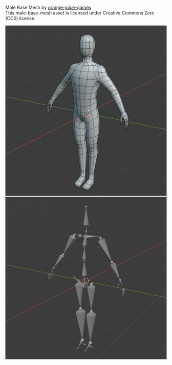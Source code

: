 
Male Base Mesh by [orange-juice-games](https://orange-juice-games.itch.io/)  
This male-base-mesh asset is licensed under Creative Commons Zero (CC0) license.

![](../Preview/VeZyqq.png)![](../Preview/VQ93Qd.png)
